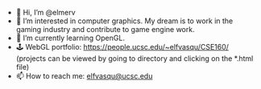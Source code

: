 - 👋 Hi, I’m @elmerv
- 👀 I’m interested in computer graphics. My dream is to work in the gaming industry and contribute to game engine work.
- 🌱 I’m currently learning OpenGL.
- 🕹 WebGL portfolio: https://people.ucsc.edu/~elfvasqu/CSE160/ (projects can be viewed by going to directory and clicking on the *.html file)
- 📫 How to reach me: elfvasqu@ucsc.edu

<!---
elmerv/elmerv is a ✨ special ✨ repository because its `README.md` (this file) appears on your GitHub profile.
You can click the Preview link to take a look at your changes.
--->
